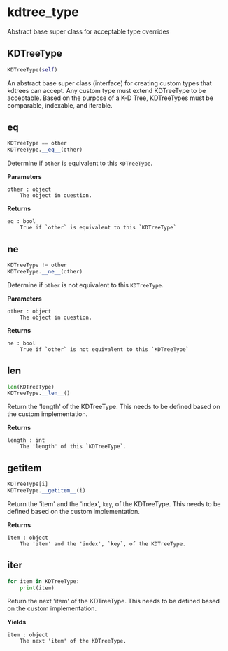 # kdtree_type
Abstract base super class for acceptable type overrides
## KDTreeType
```python
KDTreeType(self)
```

An abstract base super class (interface) for creating custom
types that kdtrees can accept. Any custom type must extend
KDTreeType to be acceptable. Based on the purpose of a K-D Tree,
KDTreeTypes must be comparable, indexable, and iterable.

## __eq__
```python
KDTreeType == other
KDTreeType.__eq__(other)
```

Determine if `other` is equivalent to this `KDTreeType`.

**Parameters**
```
other : object
	The object in question.
```

**Returns**
```
eq : bool
	True if `other` is equivalent to this `KDTreeType`
```

## __ne__
```python
KDTreeType != other
KDTreeType.__ne__(other)
```

Determine if `other` is not equivalent to this `KDTreeType`.

**Parameters**
```
other : object
	The object in question.
```

**Returns**
```
ne : bool
	True if `other` is not equivalent to this `KDTreeType`
```

## __len__
```python
len(KDTreeType)
KDTreeType.__len__()
```
Return the 'length' of the KDTreeType. This needs to be
defined based on the custom implementation.

**Returns**
```
length : int
	The 'length' of this `KDTreeType`.
```

## __getitem__
```python
KDTreeType[i]
KDTreeType.__getitem__(i)
```
Return the 'item' and the 'index', `key`, of the KDTreeType.
This needs to be defined based on the custom implementation.

**Returns**
```
item : object
	The 'item' and the 'index', `key`, of the KDTreeType.
```

## __iter__
```python
for item in KDTreeType:
	print(item)
```
Return the next 'item' of the KDTreeType.
This needs to be defined based on the custom implementation.

**Yields**
```
item : object
	The next 'item' of the KDTreeType.
```
